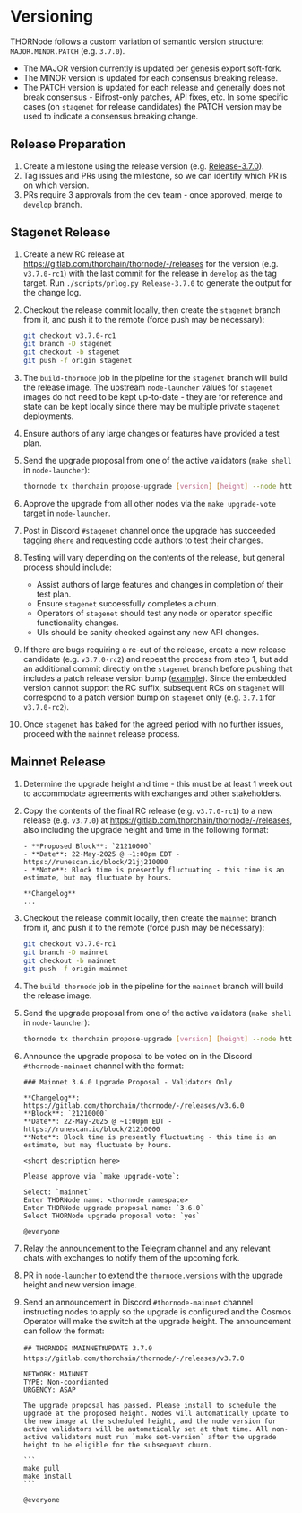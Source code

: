 <!-- markdownlint-disable MD024 -->

# Versioning

THORNode follows a custom variation of semantic version structure: `MAJOR.MINOR.PATCH` (e.g. `3.7.0`).

- The MAJOR version currently is updated per genesis export soft-fork.
- The MINOR version is updated for each consensus breaking release.
- The PATCH version is updated for each release and generally does not break consensus - Bifrost-only patches, API fixes, etc. In some specific cases (on `stagenet` for release candidates) the PATCH version may be used to indicate a consensus breaking change.

## Release Preparation

1. Create a milestone using the release version (e.g. [Release-3.7.0](https://gitlab.com/thorchain/thornode/-/milestones/161)).
2. Tag issues and PRs using the milestone, so we can identify which PR is on which version.
3. PRs require 3 approvals from the dev team - once approved, merge to `develop` branch.

## Stagenet Release

1. Create a new RC release at https://gitlab.com/thorchain/thornode/-/releases for the version (e.g. `v3.7.0-rc1`) with the last commit for the release in `develop` as the tag target. Run `./scripts/prlog.py Release-3.7.0` to generate the output for the change log.
2. Checkout the release commit locally, then create the `stagenet` branch from it, and push it to the remote (force push may be necessary):

   ```bash
   git checkout v3.7.0-rc1
   git branch -D stagenet
   git checkout -b stagenet
   git push -f origin stagenet
   ```

3. The `build-thornode` job in the pipeline for the `stagenet` branch will build the release image. The upstream `node-launcher` values for `stagenet` images do not need to be kept up-to-date - they are for reference and state can be kept locally since there may be multiple private `stagenet` deployments.
4. Ensure authors of any large changes or features have provided a test plan.
5. Send the upgrade proposal from one of the active validators (`make shell` in `node-launcher`):

   ```bash
   thornode tx thorchain propose-upgrade [version] [height] --node http://localhost:27147 --chain-id thorchain-stagenet-2 --keyring-backend file --from thorchain
   ```

6. Approve the upgrade from all other nodes via the `make upgrade-vote` target in `node-launcher`.
7. Post in Discord `#stagenet` channel once the upgrade has succeeded tagging `@here` and requesting code authors to test their changes.
8. Testing will vary depending on the contents of the release, but general process should include:
   - Assist authors of large features and changes in completion of their test plan.
   - Ensure `stagenet` successfully completes a churn.
   - Operators of `stagenet` should test any node or operator specific functionality changes.
   - UIs should be sanity checked against any new API changes.
9. If there are bugs requiring a re-cut of the release, create a new release candidate (e.g. `v3.7.0-rc2`) and repeat the process from step 1, but add an additional commit directly on the `stagenet` branch before pushing that includes a patch release version bump ([example](https://gitlab.com/thorchain/thornode/-/commit/aea4146d05f9a94fbaf3105205f536a6b5b77a14)). Since the embedded version cannot support the RC suffix, subsequent RCs on `stagenet` will correspond to a patch version bump on `stagenet` only (e.g. `3.7.1` for `v3.7.0-rc2`).
10. Once `stagenet` has baked for the agreed period with no further issues, proceed with the `mainnet` release process.

## Mainnet Release

1. Determine the upgrade height and time - this must be at least 1 week out to accommodate agreements with exchanges and other stakeholders.
2. Copy the contents of the final RC release (e.g. `v3.7.0-rc1`) to a new release (e.g. `v3.7.0`) at https://gitlab.com/thorchain/thornode/-/releases, also including the upgrade height and time in the following format:

   ```text
   - **Proposed Block**: `21210000`
   - **Date**: 22-May-2025 @ ~1:00pm EDT - https://runescan.io/block/21jj210000
   - **Note**: Block time is presently fluctuating - this time is an estimate, but may fluctuate by hours.

   **Changelog**
   ...
   ```

3. Checkout the release commit locally, then create the `mainnet` branch from it, and push it to the remote (force push may be necessary):

   ```bash
   git checkout v3.7.0-rc1
   git branch -D mainnet
   git checkout -b mainnet
   git push -f origin mainnet
   ```

4. The `build-thornode` job in the pipeline for the `mainnet` branch will build the release image.

5. Send the upgrade proposal from one of the active validators (`make shell` in `node-launcher`):

   ```bash
   thornode tx thorchain propose-upgrade [version] [height] --node http://localhost:27147 --chain-id thorchain-1 --keyring-backend file --from thorchain
   ```

6. Announce the upgrade proposal to be voted on in the Discord `#thornode-mainnet` channel with the format:

   ```text
   ### Mainnet 3.6.0 Upgrade Proposal - Validators Only

   **Changelog**: https://gitlab.com/thorchain/thornode/-/releases/v3.6.0
   **Block**: `21210000`
   **Date**: 22-May-2025 @ ~1:00pm EDT - https://runescan.io/block/21210000
   **Note**: Block time is presently fluctuating - this time is an estimate, but may fluctuate by hours.

   <short description here>

   Please approve via `make upgrade-vote`:

   Select: `mainnet`
   Enter THORNode name: <thornode namespace>
   Enter THORNode upgrade proposal name: `3.6.0`
   Select THORNode upgrade proposal vote: `yes`

   @everyone
   ```

7. Relay the announcement to the Telegram channel and any relevant chats with exchanges to notify them of the upcoming fork.

8. PR in `node-launcher` to extend the [`thornode.versions`](https://gitlab.com/thorchain/devops/node-launcher/-/blob/master/thornode-stack/mainnet.yaml?ref_type=heads#L5) with the upgrade height and new version image.

9. Send an announcement in Discord `#thornode-mainnet` channel instructing nodes to apply so the upgrade is configured and the Cosmos Operator will make the switch at the upgrade height. The announcement can follow the format:

   ````text
   ## THORNODE ❗️MAINNET❗️UPDATE 3.7.0
   https://gitlab.com/thorchain/thornode/-/releases/v3.7.0

   NETWORK: MAINNET
   TYPE: Non-coordianted
   URGENCY: ASAP

   The upgrade proposal has passed. Please install to schedule the upgrade at the proposed height. Nodes will automatically update to the new image at the scheduled height, and the node version for active validators will be automatically set at that time. All non-active validators must run `make set-version` after the upgrade height to be eligible for the subsequent churn.

   ```
   make pull
   make install
   ```

   @everyone
   ````
